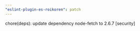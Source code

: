 ```yaml
---
"eslint-plugin-es-roikoren": patch
---
```


chore(deps): update dependency node-fetch to 2.6.7 [security]
